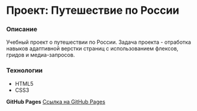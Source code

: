 # Проект: Путешествие по России

### Описание
Учебный проект о путешествии по России. Задача проекта - отработка навыков адаптивной верстки страниц с использованием флексов, гридов и медиа-запросов.

### Технологии
* HTML5
* CSS3

**GitHub Pages**
[Ссылка на GitHub Pages](https://www.figma.com/file/5S2WSbEFL6awjVWJ0NWL8Q/Sprint-3_-Russia-_-desktop-mobile?node-id=28503%3A0)
